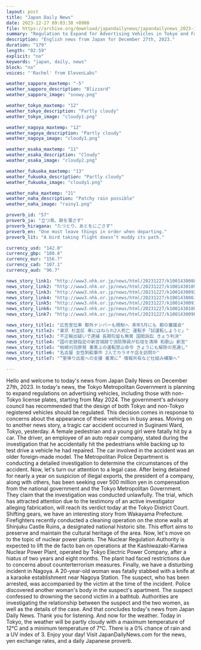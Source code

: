 ```yaml
---
layout: post
title: "Japan Daily News"
date: 2023-12-27 09:03:38 +0900
file: https://archive.org/download/japandailynews/japandailynews_2023-12-27.mp3
summary: "Regulation to Expand for Advertising Vehicles in Tokyo and Fatal Car Accident in Suginami Ward, & more…"
description: "English news from Japan for December 27th, 2023."
duration: "179"
length: "02:59"
explicit: "no"
keywords: "japan, daily, news"
block: "no"
voices: "'Rachel' from ElevenLabs"

weather_sapporo_maxtemp: "-5"
weather_sapporo_description: "Blizzard"
weather_sapporo_image: "snowy.png"

weather_tokyo_maxtemp: "12"
weather_tokyo_description: "Partly cloudy"
weather_tokyo_image: "cloudy1.png"

weather_nagoya_maxtemp: "12"
weather_nagoya_description: "Partly cloudy"
weather_nagoya_image: "cloudy1.png"

weather_osaka_maxtemp: "11"
weather_osaka_description: "Cloudy"
weather_osaka_image: "cloudy2.png"

weather_fukuoka_maxtemp: "13"
weather_fukuoka_description: "Partly cloudy"
weather_fukuoka_image: "cloudy1.png"

weather_naha_maxtemp: "21"
weather_naha_description: "Patchy rain possible"
weather_naha_image: "rainy1.png"

proverb_id: "57"
proverb_ja: "立つ鳥、跡を濁さず"
proverb_hiragana: "たつとり、あとをにごさず"
proverb_en: "One must leave things in order when departing."
proverb_lit: "A bird taking flight doesn’t muddy its path."

currency_usd: "142.0"
currency_gbp: "180.8"
currency_eur: "156.7"
currency_cad: "107.1"
currency_aud: "96.7"

news_story_link1: "http://www3.nhk.or.jp/news/html/20231227/k10014300881000.html"
news_story_link2: "http://www3.nhk.or.jp/news/html/20231227/k10014301091000.html"
news_story_link3: "http://www3.nhk.or.jp/news/html/20231227/k10014300921000.html"
news_story_link4: "http://www3.nhk.or.jp/news/html/20231227/k10014300611000.html"
news_story_link5: "http://www3.nhk.or.jp/news/html/20231227/k10014300911000.html"
news_story_link6: "http://www3.nhk.or.jp/news/html/20231227/k10014301001000.html"
news_story_link7: "http://www3.nhk.or.jp/news/html/20231227/k10014300901000.html"

news_story_title1: "広告宣伝車 都外ナンバーも規制へ 来年5月にも 都の審議会"
news_story_title2: "東京 杉並区 車にはねられ2人死亡 運転手「試運転しようと」"
news_story_title3: "不正輸出疑いで逮捕 長期勾留も無実 国賠訴訟 きょう判決"
news_story_title4: "国の史跡指定の新宮城跡で消防隊員が石垣を清掃 和歌山 新宮"
news_story_title5: "柏崎刈羽原発 事実上の運転禁止命令 きょうにも解除の見通し"
news_story_title6: "名古屋 女性刺殺事件 2人でカラオケ店を訪問か"
news_story_title7: "“里帰り出産への支援 着実に” 情報共有など仕組み構築へ"

---
```


Hello and welcome to today's news from Japan Daily News on December 27th, 2023. In today's news, the Tokyo Metropolitan Government is planning to expand regulations on advertising vehicles, including those with non-Tokyo license plates, starting from May 2024. The government's advisory council has recommended that the design of both Tokyo and non-Tokyo registered vehicles should be regulated. This decision comes in response to concerns about the appearance of these vehicles in busy areas. Moving on to another news story, a tragic car accident occurred in Suginami Ward, Tokyo, yesterday. A female pedestrian and a young girl were fatally hit by a car. The driver, an employee of an auto repair company, stated during the investigation that he accidentally hit the pedestrians while backing up to test drive a vehicle he had repaired. The car involved in the accident was an older foreign-made model. The Metropolitan Police Department is conducting a detailed investigation to determine the circumstances of the accident. Now, let's turn our attention to a legal case. After being detained for nearly a year on suspicion of illegal exports, the president of a company, along with others, has been seeking over 500 million yen in compensation from the national government and the Tokyo Metropolitan Government. They claim that the investigation was conducted unlawfully. The trial, which has attracted attention due to the testimony of an active investigator alleging fabrication, will reach its verdict today at the Tokyo District Court. Shifting gears, we have an interesting story from Wakayama Prefecture. Firefighters recently conducted a cleaning operation on the stone walls at Shinjuku Castle Ruins, a designated national historic site. This effort aims to preserve and maintain the cultural heritage of the area. Now, let's move on to the topic of nuclear power plants. The Nuclear Regulation Authority is expected to lift the de facto ban on operations at the Kashiwazaki-Kariwa Nuclear Power Plant, operated by Tokyo Electric Power Company, after a hiatus of two years and eight months. The plant had faced restrictions due to concerns about counterterrorism measures. Finally, we have a disturbing incident in Nagoya. A 20-year-old woman was fatally stabbed with a knife at a karaoke establishment near Nagoya Station. The suspect, who has been arrested, was accompanied by the victim at the time of the incident. Police discovered another woman's body in the suspect's apartment. The suspect confessed to drowning the second victim in a bathtub. Authorities are investigating the relationship between the suspect and the two women, as well as the details of the case. And that concludes today's news from Japan Daily News. Thank you for listening. And now for the weather. Today in Tokyo, the weather will be partly cloudy with a maximum temperature of 12°C and a minimum temperature of 7°C. There is a 0% chance of rain and a UV index of 3. Enjoy your day!  Visit JapanDailyNews.com for the news, yen exchange rates, and a daily Japanese proverb.
